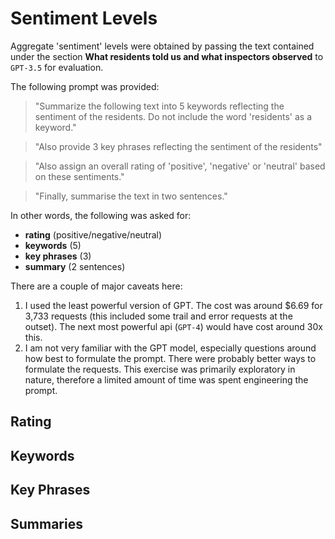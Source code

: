 # Sentiment Levels

Aggregate 'sentiment' levels were obtained by passing the text contained under the section **What residents told us and what inspectors observed** to `GPT-3.5` for evaluation.

The following prompt was provided:

> "Summarize the following text into 5 keywords reflecting the sentiment of the residents. Do not include the word 'residents' as a keyword."

> "Also provide 3 key phrases reflecting the sentiment of the residents"

> "Also assign an overall rating of 'positive', 'negative' or 'neutral' based on these sentiments."

> "Finally, summarise the text in two sentences."

In other words, the following was asked for:
- **rating** (positive/negative/neutral)
- **keywords** (5)
- **key phrases** (3)
- **summary** (2 sentences)

There are a couple of major caveats here:

1. I used the least powerful version of GPT. The cost was around $6.69 for 3,733 requests (this included some trail and error requests at the outset). The next most powerful api (`GPT-4`) would have cost around 30x this.
2. I am not very familiar with the GPT model, especially questions around how best to formulate the prompt. There were probably better ways to formulate the requests. This exercise was primarily exploratory in nature, therefore a limited amount of time was spent engineering the prompt. 

## Rating

## Keywords

## Key Phrases

## Summaries

